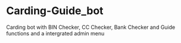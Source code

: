 # Carding-Guide_bot
Carding bot with BIN Checker, CC Checker, Bank Checker and Guide functions and a intergrated admin menu
